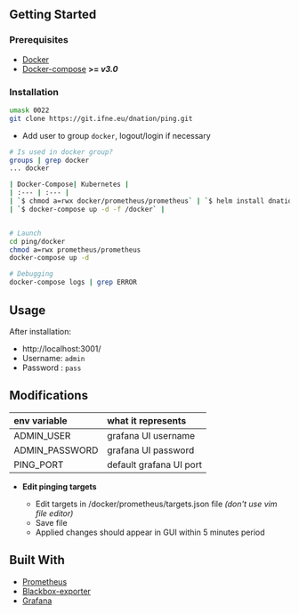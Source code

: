 ## Getting Started 
### Prerequisites

* [Docker](https://www.docker.com/)
* [Docker-compose](https://docs.docker.com/compose/) **>= *v3.0***

### Installation

```bash
umask 0022
git clone https://git.ifne.eu/dnation/ping.git
```

* Add user to group `docker`, logout/login if necessary

```bash
# Is used in docker group?
groups | grep docker
... docker

| Docker-Compose| Kubernetes |
| :--- | :--- |
| `$ chmod a=rwx docker/prometheus/prometheus` | `$ helm install dnation-ping ./k8s` |
| `$ docker-compose up -d -f /docker` |


# Launch
cd ping/docker
chmod a=rwx prometheus/prometheus
docker-compose up -d

# Debugging
docker-compose logs | grep ERROR
```

## Usage
After installation:
* http://localhost:3001/
* Username: `admin`
* Password : `pass`

## Modifications

| env variable | what it represents |
| :--- | :--- |
| ADMIN_USER | grafana UI username |
| ADMIN_PASSWORD | grafana UI password |
| PING_PORT | default grafana UI port |

* **Edit pinging targets**

    - Edit targets in /docker/prometheus/targets.json file *(don't use vim file editor)*
    - Save file
    - Applied changes should appear in GUI within 5 minutes period
    
## Built With

* [Prometheus](https://prometheus.io/)
* [Blackbox-exporter](https://github.com/prometheus/blackbox_exporter/blob/master/README.md)
* [Grafana](https://grafana.com/)